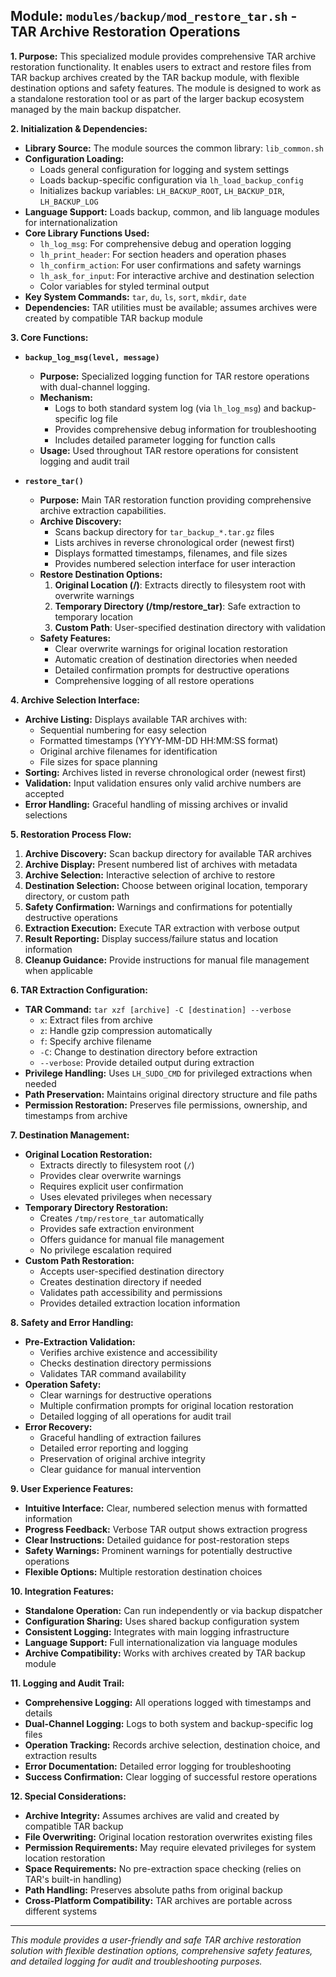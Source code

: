 <!--
File: docs/mod/doc_restore_tar.md
Copyright (c) 2025 maschkef
SPDX-License-Identifier: MIT

This project is part of the 'little-linux-helper' collection.
Licensed under the MIT License. See the LICENSE file in the project root for more information.
-->

## Module: `modules/backup/mod_restore_tar.sh` - TAR Archive Restoration Operations

**1. Purpose:**
This specialized module provides comprehensive TAR archive restoration functionality. It enables users to extract and restore files from TAR backup archives created by the TAR backup module, with flexible destination options and safety features. The module is designed to work as a standalone restoration tool or as part of the larger backup ecosystem managed by the main backup dispatcher.

**2. Initialization & Dependencies:**
*   **Library Source:** The module sources the common library: `lib_common.sh`
*   **Configuration Loading:**
    *   Loads general configuration for logging and system settings
    *   Loads backup-specific configuration via `lh_load_backup_config`
    *   Initializes backup variables: `LH_BACKUP_ROOT`, `LH_BACKUP_DIR`, `LH_BACKUP_LOG`
*   **Language Support:** Loads backup, common, and lib language modules for internationalization
*   **Core Library Functions Used:**
    *   `lh_log_msg`: For comprehensive debug and operation logging
    *   `lh_print_header`: For section headers and operation phases
    *   `lh_confirm_action`: For user confirmations and safety warnings
    *   `lh_ask_for_input`: For interactive archive and destination selection
    *   Color variables for styled terminal output
*   **Key System Commands:** `tar`, `du`, `ls`, `sort`, `mkdir`, `date`
*   **Dependencies:** TAR utilities must be available; assumes archives were created by compatible TAR backup module

**3. Core Functions:**

*   **`backup_log_msg(level, message)`**
    *   **Purpose:** Specialized logging function for TAR restore operations with dual-channel logging.
    *   **Mechanism:**
        *   Logs to both standard system log (via `lh_log_msg`) and backup-specific log file
        *   Provides comprehensive debug information for troubleshooting
        *   Includes detailed parameter logging for function calls
    *   **Usage:** Used throughout TAR restore operations for consistent logging and audit trail

*   **`restore_tar()`**
    *   **Purpose:** Main TAR restoration function providing comprehensive archive extraction capabilities.
    *   **Archive Discovery:**
        *   Scans backup directory for `tar_backup_*.tar.gz` files
        *   Lists archives in reverse chronological order (newest first)
        *   Displays formatted timestamps, filenames, and file sizes
        *   Provides numbered selection interface for user interaction
    *   **Restore Destination Options:**
        1. **Original Location (/)**: Extracts directly to filesystem root with overwrite warnings
        2. **Temporary Directory (/tmp/restore_tar)**: Safe extraction to temporary location
        3. **Custom Path**: User-specified destination directory with validation
    *   **Safety Features:**
        *   Clear overwrite warnings for original location restoration
        *   Automatic creation of destination directories when needed
        *   Detailed confirmation prompts for destructive operations
        *   Comprehensive logging of all restore operations

**4. Archive Selection Interface:**
*   **Archive Listing:** Displays available TAR archives with:
    *   Sequential numbering for easy selection
    *   Formatted timestamps (YYYY-MM-DD HH:MM:SS format)
    *   Original archive filenames for identification
    *   File sizes for space planning
*   **Sorting:** Archives listed in reverse chronological order (newest first)
*   **Validation:** Input validation ensures only valid archive numbers are accepted
*   **Error Handling:** Graceful handling of missing archives or invalid selections

**5. Restoration Process Flow:**
1. **Archive Discovery:** Scan backup directory for available TAR archives
2. **Archive Display:** Present numbered list of archives with metadata
3. **Archive Selection:** Interactive selection of archive to restore
4. **Destination Selection:** Choose between original location, temporary directory, or custom path
5. **Safety Confirmation:** Warnings and confirmations for potentially destructive operations
6. **Extraction Execution:** Execute TAR extraction with verbose output
7. **Result Reporting:** Display success/failure status and location information
8. **Cleanup Guidance:** Provide instructions for manual file management when applicable

**6. TAR Extraction Configuration:**
*   **TAR Command:** `tar xzf [archive] -C [destination] --verbose`
    *   `x`: Extract files from archive
    *   `z`: Handle gzip compression automatically
    *   `f`: Specify archive filename
    *   `-C`: Change to destination directory before extraction
    *   `--verbose`: Provide detailed output during extraction
*   **Privilege Handling:** Uses `LH_SUDO_CMD` for privileged extractions when needed
*   **Path Preservation:** Maintains original directory structure and file paths
*   **Permission Restoration:** Preserves file permissions, ownership, and timestamps from archive

**7. Destination Management:**
*   **Original Location Restoration:**
    *   Extracts directly to filesystem root (`/`)
    *   Provides clear overwrite warnings
    *   Requires explicit user confirmation
    *   Uses elevated privileges when necessary
*   **Temporary Directory Restoration:**
    *   Creates `/tmp/restore_tar` automatically
    *   Provides safe extraction environment
    *   Offers guidance for manual file management
    *   No privilege escalation required
*   **Custom Path Restoration:**
    *   Accepts user-specified destination directory
    *   Creates destination directory if needed
    *   Validates path accessibility and permissions
    *   Provides detailed extraction location information

**8. Safety and Error Handling:**
*   **Pre-Extraction Validation:**
    *   Verifies archive existence and accessibility
    *   Checks destination directory permissions
    *   Validates TAR command availability
*   **Operation Safety:**
    *   Clear warnings for destructive operations
    *   Multiple confirmation prompts for original location restoration
    *   Detailed logging of all operations for audit trail
*   **Error Recovery:**
    *   Graceful handling of extraction failures
    *   Detailed error reporting and logging
    *   Preservation of original archive integrity
    *   Clear guidance for manual intervention

**9. User Experience Features:**
*   **Intuitive Interface:** Clear, numbered selection menus with formatted information
*   **Progress Feedback:** Verbose TAR output shows extraction progress
*   **Clear Instructions:** Detailed guidance for post-restoration steps
*   **Safety Warnings:** Prominent warnings for potentially destructive operations
*   **Flexible Options:** Multiple restoration destination choices

**10. Integration Features:**
*   **Standalone Operation:** Can run independently or via backup dispatcher
*   **Configuration Sharing:** Uses shared backup configuration system
*   **Consistent Logging:** Integrates with main logging infrastructure
*   **Language Support:** Full internationalization via language modules
*   **Archive Compatibility:** Works with archives created by TAR backup module

**11. Logging and Audit Trail:**
*   **Comprehensive Logging:** All operations logged with timestamps and details
*   **Dual-Channel Logging:** Logs to both system and backup-specific log files
*   **Operation Tracking:** Records archive selection, destination choice, and extraction results
*   **Error Documentation:** Detailed error logging for troubleshooting
*   **Success Confirmation:** Clear logging of successful restore operations

**12. Special Considerations:**
*   **Archive Integrity:** Assumes archives are valid and created by compatible TAR backup
*   **File Overwriting:** Original location restoration overwrites existing files
*   **Permission Requirements:** May require elevated privileges for system location restoration
*   **Space Requirements:** No pre-extraction space checking (relies on TAR's built-in handling)
*   **Path Handling:** Preserves absolute paths from original backup
*   **Cross-Platform Compatibility:** TAR archives are portable across different systems

---
*This module provides a user-friendly and safe TAR archive restoration solution with flexible destination options, comprehensive safety features, and detailed logging for audit and troubleshooting purposes.*